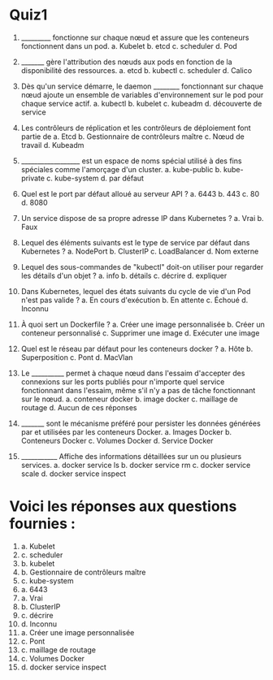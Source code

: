 # Quiz1

1. _________ fonctionne sur chaque nœud et assure que les conteneurs fonctionnent dans un pod.
   a. Kubelet
   b. etcd
   c. scheduler
   d. Pod

2. _______ gère l'attribution des nœuds aux pods en fonction de la disponibilité des ressources.
   a. etcd
   b. kubectl
   c. scheduler
   d. Calico

3. Dès qu'un service démarre, le daemon ________ fonctionnant sur chaque nœud ajoute un ensemble de variables d'environnement sur le pod pour chaque service actif.
   a. kubectl
   b. kubelet
   c. kubeadm
   d. découverte de service

4. Les contrôleurs de réplication et les contrôleurs de déploiement font partie de
   a. Etcd
   b. Gestionnaire de contrôleurs maître
   c. Nœud de travail
   d. Kubeadm

5. __________________ est un espace de noms spécial utilisé à des fins spéciales comme l'amorçage d'un cluster.
   a. kube-public
   b. kube-private
   c. kube-system
   d. par défaut

6. Quel est le port par défaut alloué au serveur API ?
   a. 6443
   b. 443
   c. 80
   d. 8080

7. Un service dispose de sa propre adresse IP dans Kubernetes ?
   a. Vrai
   b. Faux

8. Lequel des éléments suivants est le type de service par défaut dans Kubernetes ?
   a. NodePort
   b. ClusterIP
   c. LoadBalancer
   d. Nom externe

9. Lequel des sous-commandes de "kubectl" doit-on utiliser pour regarder les détails d'un objet ?
   a. info
   b. détails
   c. décrire
   d. expliquer

10. Dans Kubernetes, lequel des états suivants du cycle de vie d'un Pod n'est pas valide ?
    a. En cours d'exécution
    b. En attente
    c. Échoué
    d. Inconnu

11. À quoi sert un Dockerfile ?
    a. Créer une image personnalisée
    b. Créer un conteneur personnalisé
    c. Supprimer une image
    d. Exécuter une image

12. Quel est le réseau par défaut pour les conteneurs docker ?
    a. Hôte
    b. Superposition
    c. Pont
    d. MacVlan

13. Le __________ permet à chaque nœud dans l'essaim d'accepter des connexions sur les ports publiés pour n'importe quel service fonctionnant dans l'essaim, même s'il n'y a pas de tâche fonctionnant sur le nœud.
    a. conteneur docker
    b. image docker
    c. maillage de routage
    d. Aucun de ces réponses

14. _______ sont le mécanisme préféré pour persister les données générées par et utilisées par les conteneurs Docker.
    a. Images Docker
    b. Conteneurs Docker
    c. Volumes Docker
    d. Service Docker

15. ___________ Affiche des informations détaillées sur un ou plusieurs services.
    a. docker service ls
    b. docker service rm
    c. docker service scale
    d. docker service inspect

# Voici les réponses aux questions fournies :

1. a. Kubelet
2. c. scheduler
3. b. kubelet
4. b. Gestionnaire de contrôleurs maître
5. c. kube-system
6. a. 6443
7. a. Vrai
8. b. ClusterIP
9. c. décrire
10. d. Inconnu
11. a. Créer une image personnalisée
12. c. Pont
13. c. maillage de routage
14. c. Volumes Docker
15. d. docker service inspect
